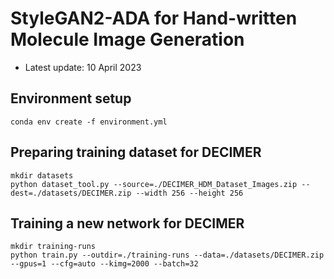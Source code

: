 # StyleGAN2-ADA for Hand-written Molecule Image Generation

- Latest update: 10 April 2023


Environment setup
----
```
conda env create -f environment.yml
```


Preparing training dataset for DECIMER
----
```
mkdir datasets
python dataset_tool.py --source=./DECIMER_HDM_Dataset_Images.zip --dest=./datasets/DECIMER.zip --width 256 --height 256
```


Training a new network for DECIMER
----
```
mkdir training-runs
python train.py --outdir=./training-runs --data=./datasets/DECIMER.zip --gpus=1 --cfg=auto --kimg=2000 --batch=32
```